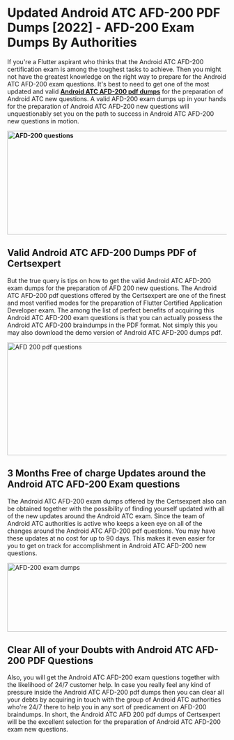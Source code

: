 <h1><strong>Updated Android ATC AFD-200 PDF Dumps [2022] - AFD-200 Exam Dumps By Authorities&nbsp;</strong></h1>
<p><span style="font-weight: 400;">If you're a Flutter aspirant who thinks that the Android ATC AFD-200 certification exam is among the toughest tasks to achieve. Then you might not have the greatest knowledge on the right way to prepare for the Android ATC AFD-200 exam questions. It's best to need to get one of the most updated and valid <strong><a href="https://www.certsexpert.com/AFD-200-pdf-questions.html">Android ATC AFD-200 pdf dumps</a></strong> for the preparation of Android ATC new questions. A valid  AFD-200 exam dumps up in your hands for the preparation of Android ATC AFD-200 new questions will unquestionably set you on the path to success in Android ATC AFD-200 new questions in motion.</span></p>
<p><span style="font-weight: 400;"><strong><img style="display: block; margin-left: auto; margin-right: auto;" src="https://i.ibb.co/QXh983F/73475278-2429792180625311-4586132736837681152-n.jpg" alt="AFD-200 questions" width="632" height="238" /></strong></span></p>
<h2><strong>Valid Android ATC AFD-200 Dumps PDF of Certsexpert</strong></h2>
<p><span style="font-weight: 400;">But the true query is tips on how to get the valid Android ATC AFD-200 exam dumps for the preparation of AFD 200 new questions. The Android ATC AFD-200 pdf questions offered by the Certsexpert are one of the finest and most verified modes for the preparation of Flutter Certified Application Developer exam. The among the list of perfect benefits of acquiring this Android ATC AFD-200 exam questions is that you can actually possess the Android ATC AFD-200 braindumps in the PDF format. Not simply this you may also download the demo version of Android ATC AFD-200 dumps pdf.</span></p>
<p><span style="font-weight: 400;"><img style="display: block; margin-left: auto; margin-right: auto;" src="https://i.ibb.co/Jd8hN2L/76714008-3182067705200142-8735104740007870464-n.jpg" alt="AFD 200 pdf questions" width="701" height="259" /></span></p>
<h2><strong>3 Months Free of charge Updates around the Android ATC AFD-200 Exam questions</strong></h2>
<p><span style="font-weight: 400;">The Android ATC AFD-200 exam dumps offered by the Certsexpert also can be obtained together with the possibility of finding yourself updated with all of the new updates around the Android ATC exam. Since the team of Android ATC authorities is active who keeps a keen eye on all of the changes around the Android ATC AFD-200 pdf questions. You may have these updates at no cost for up to 90 days. This makes it even easier for you to get on track for accomplishment in Android ATC AFD-200 new questions.</span></p>
<p><span style="font-weight: 400;"><a href="https://www.certsexpert.com/AFD-200-pdf-questions.html"><img style="display: block; margin-left: auto; margin-right: auto;" src="https://i.ibb.co/TMnKrkJ/75398236-424489711531572-5064688549987614720-n.jpg" alt="AFD-200 exam dumps" width="714" height="158" /></a></span></p>
<h2><strong>Clear All of your Doubts with Android ATC AFD-200 PDF Questions</strong></h2>
<p>Also, you will get the Android ATC AFD-200 exam questions together with the likelihood of 24/7 customer help. In case you really feel any kind of pressure inside the Android ATC AFD-200 pdf dumps then you can clear all your debts by acquiring in touch with the group of Android ATC authorities who're 24/7 there to help you in any sort of predicament on  AFD-200 braindumps. In short, the Android ATC AFD 200 pdf dumps of Certsexpert will be the excellent selection for the preparation of Android ATC AFD-200 exam new questions.</p>
